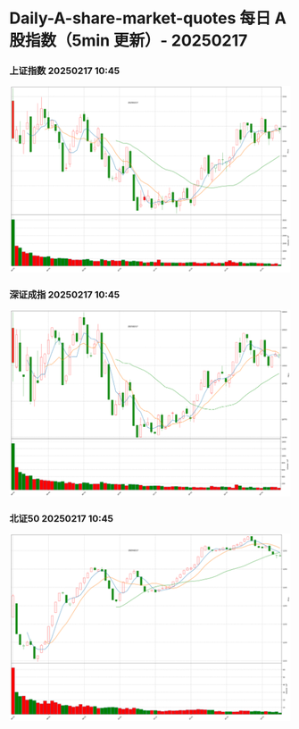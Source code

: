 
# Daily-A-share-market-quotes 每日 A 股指数（5min 更新）- 20250217

### 上证指数 20250217 10:45
![](./fig/2025/2/20250217-sh000001.png)

### 深证成指 20250217 10:45
![](./fig/2025/2/20250217-sz399001.png)

### 北证50 20250217 10:45
![](./fig/2025/2/20250217-bj899050.png)
